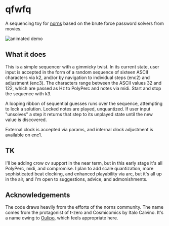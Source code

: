 # qfwfq
A sequencing toy for [norns](https://monome.org/docs/norns/) based on the brute force password solvers from movies.

![animated demo](./assets/images/demo.gif)

## What it does
This is a simple sequencer with a gimmicky twist. In its current state, user input is accepted in the form of a random sequence of sixteen ASCII characters via k2, and/or by navigation to individual steps (enc2) and adjustment (enc3). The characters range between the ASCII values 32 and 122, which are passed as Hz to PolyPerc and notes via midi. Start and stop the sequence with k3.

A looping ribbon of sequential guesses runs over the sequence, attempting to lock a solution. Locked notes are played, unquantized. If user input "unsolves" a step it returns that step to its unplayed state until the new value is discovered.

External clock is accepted via params, and internal clock adjustment is available on enc1.

## TK
I'll be adding crow cv support in the near term, but in this early stage it's all PolyPerc, midi, and compromise. I plan to add scale quantization, more sophisticated beat clocking, and enhanced playability via arc, but it's all up in the air, and I'm open to suggestions, advice, and admonishments.

## Acknowledgements
The code draws heavily from the efforts of the norns community. The name comes from the protagonist of t-zero and Cosmicomics by Italo Calvino. It's a name owing to [Oulipo](https://en.wikipedia.org/wiki/Oulipo), which feels appropriate here.
